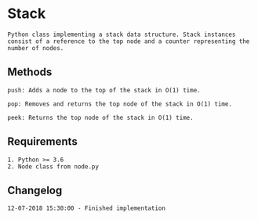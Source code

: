 # Stack
    Python class implementing a stack data structure. Stack instances consist of a reference to the top node and a counter representing the number of nodes.

## Methods
    push: Adds a node to the top of the stack in O(1) time.

    pop: Removes and returns the top node of the stack in O(1) time.

    peek: Returns the top node of the stack in O(1) time.

## Requirements
    1. Python >= 3.6
    2. Node class from node.py

## Changelog
    12-07-2018 15:30:00 - Finished implementation
